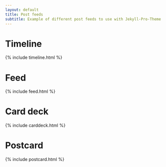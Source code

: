 ```yaml
---
layout: default
title: Post feeds
subtitle: Example of different post feeds to use with Jekyll-Pro-Theme
---
```


#  Timeline
{% include timeline.html %}

#  Feed
{% include feed.html %}

# Card deck
{% include carddeck.html %}

# Postcard
{% include postcard.html %}
